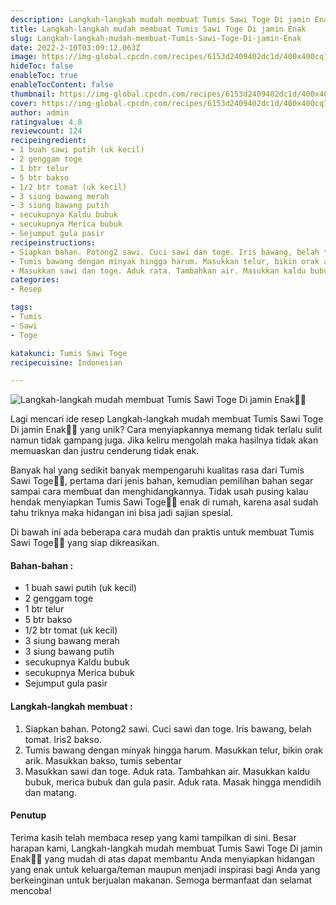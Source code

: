 ```yaml
---
description: Langkah-langkah mudah membuat Tumis Sawi Toge Di jamin Enak"
title: Langkah-langkah mudah membuat Tumis Sawi Toge Di jamin Enak
slug: Langkah-langkah-mudah-membuat-Tumis-Sawi-Toge-Di-jamin-Enak
date: 2022-2-10T03:09:12.063Z
image: https://img-global.cpcdn.com/recipes/6153d2409402dc1d/400x400cq70/photo.jpg
hideToc: false
enableToc: true
enableTocContent: false
thumbnail: https://img-global.cpcdn.com/recipes/6153d2409402dc1d/400x400cq70/photo.jpg
cover: https://img-global.cpcdn.com/recipes/6153d2409402dc1d/400x400cq70/photo.jpg
author: admin
ratingvalue: 4.8
reviewcount: 124
recipeingredient:
- 1 buah sawi putih (uk kecil)
- 2 genggam toge
- 1 btr telur
- 5 btr bakso
- 1/2 btr tomat (uk kecil)
- 3 siung bawang merah
- 3 siung bawang putih
- secukupnya Kaldu bubuk
- secukupnya Merica bubuk
- Sejumput gula pasir
recipeinstructions:
- Siapkan bahan. Potong2 sawi. Cuci sawi dan toge. Iris bawang, belah tomat. Iris2 bakso.
- Tumis bawang dengan minyak hingga harum. Masukkan telur, bikin orak arik. Masukkan bakso, tumis sebentar
- Masukkan sawi dan toge. Aduk rata. Tambahkan air. Masukkan kaldu bubuk, merica bubuk dan gula pasir. Aduk rata. Masak hingga mendidih dan matang.
categories:
- Resep

tags:
- Tumis
- Sawi
- Toge

katakunci: Tumis Sawi Toge
recipecuisine: Indonesian

---
```


![Langkah-langkah mudah membuat Tumis Sawi Toge Di jamin Enak👩‍🍳](https://img-global.cpcdn.com/recipes/6153d2409402dc1d/400x400cq70/photo.jpg)

Lagi mencari ide resep Langkah-langkah mudah membuat Tumis Sawi Toge Di jamin Enak👩‍🍳 yang unik? Cara menyiapkannya memang tidak terlalu sulit namun tidak gampang juga. Jika keliru mengolah maka hasilnya tidak akan memuaskan dan justru cenderung tidak enak.

Banyak hal yang sedikit banyak mempengaruhi kualitas rasa dari Tumis Sawi Toge👩‍🍳, pertama dari jenis bahan, kemudian pemilihan bahan segar sampai cara membuat dan menghidangkannya. Tidak usah pusing kalau hendak menyiapkan Tumis Sawi Toge👩‍🍳 enak di rumah, karena asal sudah tahu triknya maka hidangan ini bisa jadi sajian spesial.

Di bawah ini ada beberapa cara mudah dan praktis untuk membuat Tumis Sawi Toge👩‍🍳 yang siap dikreasikan.

<!--inarticleads1-->

#### Bahan-bahan :

- 1 buah sawi putih (uk kecil)
- 2 genggam toge
- 1 btr telur
- 5 btr bakso
- 1/2 btr tomat (uk kecil)
- 3 siung bawang merah
- 3 siung bawang putih
- secukupnya Kaldu bubuk
- secukupnya Merica bubuk
- Sejumput gula pasir

<!--inarticleads2-->

#### Langkah-langkah membuat :

1. Siapkan bahan. Potong2 sawi. Cuci sawi dan toge. Iris bawang, belah tomat. Iris2 bakso.
1. Tumis bawang dengan minyak hingga harum. Masukkan telur, bikin orak arik. Masukkan bakso, tumis sebentar
1. Masukkan sawi dan toge. Aduk rata. Tambahkan air. Masukkan kaldu bubuk, merica bubuk dan gula pasir. Aduk rata. Masak hingga mendidih dan matang.

#### Penutup

Terima kasih telah membaca resep yang kami tampilkan di sini. Besar harapan kami, Langkah-langkah mudah membuat Tumis Sawi Toge Di jamin Enak👩‍🍳 yang mudah di atas dapat membantu Anda menyiapkan hidangan yang enak untuk keluarga/teman maupun menjadi inspirasi bagi Anda yang berkeinginan untuk berjualan makanan. Semoga bermanfaat dan selamat mencoba!